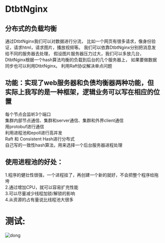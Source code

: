 # DtbtNginx
分布式的负载均衡
---
通过DtbtNginx我们可以对数据进行分流，
比如一个网页有很多请求，像身份验证，请求html，请求图片，播放视频等。
我们可以依靠DtbtNginx分别把消息发给不同的服务器去处理，
假设图片服务器压力过大，我们可以多放几台，
DtbtNginx根据一个hash算法均衡的负载到后台的几个服务器上，
如果要做数据同步也可以利用DtbtNginx。
利用Raft协议解决单点问题

功能：实现了web服务器和负债均衡器两种功能，但实际上我写的是一种框架，逻辑业务可以写在相应的位置
---

每个节点会监听3个端口<br/>
集群内部节点通信、集群和server通信、集群和外界client通信<br/>
用protobuf进行通信<br/>
利用进程池和epoll进行高并发<br/>
Raft 和 Consistent Hash进行分布式<br/>
自己写的一致性hash算法，用来选择一个后台服务器进程处理<br/>

使用进程池的好处：
---
1.程序的健壮性很强，一个进程挂了，再创建一个新的就好，不会把整个程序给拖垮<br/>
2.通过增加CPU，就可以容易扩充性能<br/>
3.可以尽量减少线程加锁/解锁的影响<br/>
4.从资源的占有量说比线程池大很多<br/>

测试:
===
![dong](https://github.com/shuaidong1996/DtbtNginx/tree/master/html/images/webServerTest.png)